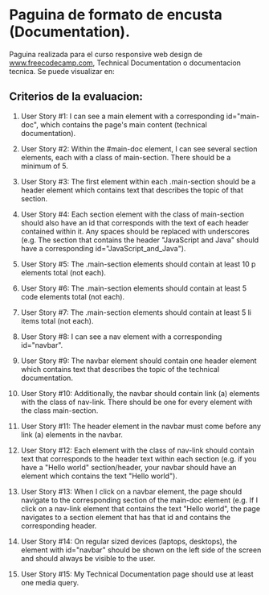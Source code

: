 # Paguina de formato de encusta (Documentation).

Paguina realizada para el curso responsive web design de www.freecodecamp.com, Technical Documentation o documentacion tecnica. Se puede visualizar en: 

## Criterios de la evaluacion:

1. User Story #1: I can see a main element with a corresponding id="main-doc", which contains the page's main content (technical documentation).

2. User Story #2: Within the #main-doc element, I can see several section elements, each with a class of main-section. There should be a minimum of 5.

3. User Story #3: The first element within each .main-section should be a header element which contains text that describes the topic of that section.

4. User Story #4: Each section element with the class of main-section should also have an id that corresponds with the text of each header contained within it. Any spaces should be replaced with underscores (e.g. The section that contains the header "JavaScript and Java" should have a corresponding id="JavaScript_and_Java").

5. User Story #5: The .main-section elements should contain at least 10 p elements total (not each).

6. User Story #6: The .main-section elements should contain at least 5 code elements total (not each).

7. User Story #7: The .main-section elements should contain at least 5 li items total (not each).

8. User Story #8: I can see a nav element with a corresponding id="navbar".

9. User Story #9: The navbar element should contain one header element which contains text that describes the topic of the technical documentation.

10. User Story #10: Additionally, the navbar should contain link (a) elements with the class of nav-link. There should be one for every element with the class main-section.

11. User Story #11: The header element in the navbar must come before any link (a) elements in the navbar.

12. User Story #12: Each element with the class of nav-link should contain text that corresponds to the header text within each section (e.g. if you have a "Hello world" section/header, your navbar should have an element which contains the text "Hello world").

13. User Story #13: When I click on a navbar element, the page should navigate to the corresponding section of the main-doc element (e.g. If I click on a nav-link element that contains the text "Hello world", the page navigates to a section element that has that id and contains the corresponding header.

14. User Story #14: On regular sized devices (laptops, desktops), the element with id="navbar" should be shown on the left side of the screen and should always be visible to the user.

15. User Story #15: My Technical Documentation page should use at least one media query.